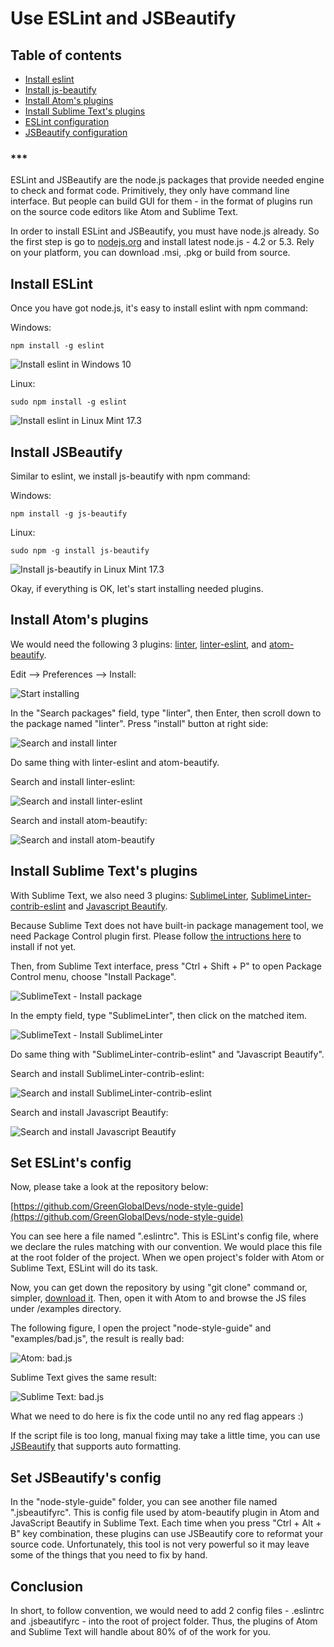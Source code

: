 # Use ESLint and JSBeautify

## Table of contents

* [Install eslint ](#install-eslint)
* [Install js-beautify](#install-jsbeautify)
* [Install Atom's plugins ](#install-atoms-plugins)
* [Install Sublime Text's plugins](#install-sublime-texts-plugins)
* [ESLint configuration](#set-eslints-config)
* [JSBeautify configuration](#set-jsbeautifys-config)

### ***


ESLint and JSBeautify are the node.js packages that provide needed engine to check and format code. Primitively, they only have command line interface. But people can build GUI for them - in the format of plugins run on the source code editors like Atom and Sublime Text.

In order to install ESLint and JSBeautify, you must have node.js already. So the first step is go to [nodejs.org](https://nodejs.org) and install latest node.js - 4.2 or 5.3. Rely on your platform, you can download .msi, .pkg or build from source.


## Install ESLint

Once you have got node.js, it's easy to install eslint with npm command:

Windows:

```
npm install -g eslint
```

![Install eslint in Windows 10](http://i.imgur.com/OpmaRRB.png)

Linux:

```
sudo npm install -g eslint
```

![Install eslint in Linux Mint 17.3](http://i.imgur.com/y4sxoN0.png)



## Install JSBeautify

Similar to eslint, we install js-beautify with npm command:

Windows:

```
npm install -g js-beautify
```

Linux:

```
sudo npm -g install js-beautify
```

![Install js-beautify in Linux Mint 17.3](http://i.imgur.com/33XvRlX.png)


Okay, if everything is OK, let's start installing needed plugins.


## Install Atom's plugins

We would need the following 3 plugins: [linter](https://github.com/atom-community/linter), [linter-eslint](https://github.com/AtomLinter/linter-eslint), and [atom-beautify](https://github.com/Glavin001/atom-beautify).

Edit --> Preferences --> Install:

![Start installing](http://i.imgur.com/NIfXIwd.png)

In the "Search packages" field, type "linter", then Enter, then scroll down to the package named "linter". Press "install" button at right side:

![Search and install linter](http://i.imgur.com/9JDqM8j.png)

Do same thing with linter-eslint and atom-beautify.

Search and install linter-eslint:

![Search and install linter-eslint](http://i.imgur.com/4p6UYaK.png)

Search and install atom-beautify:

![Search and install atom-beautify](http://i.imgur.com/frKAMBf.png)


## Install Sublime Text's plugins

With Sublime Text, we also need 3 plugins: [SublimeLinter](http://www.sublimelinter.com/en/latest/installation.html), [SublimeLinter-contrib-eslint](https://github.com/roadhump/SublimeLinter-eslint) and  [Javascript Beautify](https://github.com/enginespot/js-beautify-sublime).

Because Sublime Text does not have built-in package management tool, we need Package Control plugin first. Please follow [the intructions here](https://packagecontrol.io/installation) to install if not yet.

Then, from Sublime Text interface, press "Ctrl + Shift + P" to open Package Control menu, choose "Install Package". 

![SublimeText - Install package](http://i.imgur.com/E7nxXcH.png)

In the empty field, type "SublimeLinter", then click on the matched item.

![SublimeText - Install SublimeLinter](http://i.imgur.com/OCgHzdx.png)

Do same thing with "SublimeLinter-contrib-eslint" and "Javascript Beautify".

Search and install SublimeLinter-contrib-eslint:

![Search and install SublimeLinter-contrib-eslint](http://i.imgur.com/6BMhzyB.png)

Search and install Javascript Beautify:

![Search and install Javascript Beautify](http://i.imgur.com/Oy7Z2xu.png)


## Set ESLint's config

Now, please take a look at the repository below:

[https://github.com/GreenGlobalDevs/node-style-guide](https://github.com/GreenGlobalDevs/node-style-guide)

You can see here a file named ".eslintrc". This is ESLint's config file, where we declare the rules matching with our convention. We would place this file at the root folder of the project. When we open project's folder with Atom or Sublime Text, ESLint will do its task.


Now, you can get down the repository by using "git clone" command or, simpler, [download it](https://github.com/GreenGlobalDevs/node-style-guide/archive/master.zip). Then, open it with Atom to and browse the JS files under /examples directory.

The following figure, I open the project "node-style-guide" and "examples/bad.js", the result is really bad:

![Atom: bad.js](http://i.imgur.com/hFoz5LS.png)

Sublime Text gives the same result:

![Sublime Text: bad.js](http://i.imgur.com/YtU7lis.png)

What we need to do here is fix the code until no any red flag appears :)

If the script file is too long, manual fixing may take a little time, you can use [JSBeautify](https://github.com/beautify-web/js-beautify) that supports auto formatting.


## Set JSBeautify's config

In the "node-style-guide" folder, you can see another file named ".jsbeautifyrc". This is config file used by atom-beautify plugin in Atom and JavaScript Beautify in Sublime Text. Each time when you press "Ctrl + Alt + B" key combination, these plugins can use JSBeautify core to reformat your source code. Unfortunately, this tool is not very powerful so it may leave some of the things that you need to fix by hand.


## Conclusion

In short, to follow convention, we would need to add 2 config files - .eslintrc and .jsbeautifyrc - into the root of project folder. Thus, the plugins of Atom and Sublime Text will handle about 80% of of the work for you.
